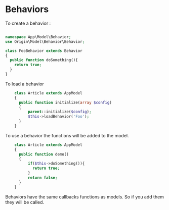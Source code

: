 # Behaviors

To create a behavior :

````php

namespace App\Model\Behavior;
use Origin\Model\Behavior\Behavior;

class FooBehavior extends Behavior
{
  public function doSomething(){
    return true;
  }
}

````

To load a behavior

````php
    class Article extends AppModel
    {
      public function initialize(array $config)
      {
          parent::initialize($config);
          $this->loadBehavior('Foo');
      }
    }

````

To use a behavior the functions will be added to the model.

````php
    class Article extends AppModel
    {
      public function demo()
      {
          if($this->doSomething()){
            return true;
          }
          return false;
      }
    }

````

Behaviors have the same callbacks functions as models. So if you add them they will be called.
